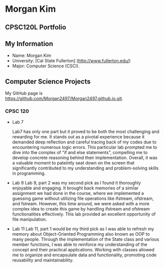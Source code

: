 # **Morgan Kim**

## CPSC120L Portfolio

## My Information
- Name: Morgan Kim
- University: [Cal State Fullerton] (http://www.fullerton.edu/)
- Major: Computer Science (CSCI).

## Computer Science Projects

My GitHub page is https://github.com/Morgan2497/Morgan2497.github.io.git.

### CPSC 120

* Lab 7

    Lab7 has only one part but it proved to be both the most challenging and rewarding for me. It stands out as a pivotal experience because it demanded deep reflection and careful tracing back of my codes due to encountering numerous logic errors. This particular lab prompted me to dive into the complex of "if and else statements", compelling me to develop concrete reasoning behind their implementation. Overall, it was a valuable moment to pateintly seat down on the screen that significantly contributed to my understanding and problem-solving skills in programming.

* Lab 9
    Lab 9, part 2 was my second pick as I found it thoroughly enjoyable and engaging. It brought back memories of a similar assignment we had done in the course, where we implemented a guessing game without utilizing file operations like ifstream, ofstream, and fstream. However, this time around, we were asked with a more complex idea to create this game by handling ifstream and ofstream functionalities effectively. This lab provided an excellent opportunity of file manipulation.

* Lab 11
    Lab 11, part 1 would be my third pick as I was able to refresh my memory about Object-Oriented Programming also known as OOP to many people. Through the implementation of the State class and various member functions, I was able to reinforce my understanding of the concept and their practical applications. Working with classes allowed me to organize and encapsulate data and functionality, promoting code reusability and maintainability. 

